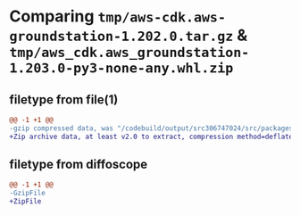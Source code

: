 # Comparing `tmp/aws-cdk.aws-groundstation-1.202.0.tar.gz` & `tmp/aws_cdk.aws_groundstation-1.203.0-py3-none-any.whl.zip`

## filetype from file(1)

```diff
@@ -1 +1 @@
-gzip compressed data, was "/codebuild/output/src306747024/src/packages/@aws-cdk/aws-groundstation/dist/python/aws-cdk.aws-groundstation-1.202.0.tar", last modified: Fri May 19 23:13:12 2023, max compression
+Zip archive data, at least v2.0 to extract, compression method=deflate
```

## filetype from diffoscope

```diff
@@ -1 +1 @@
-GzipFile
+ZipFile
```

